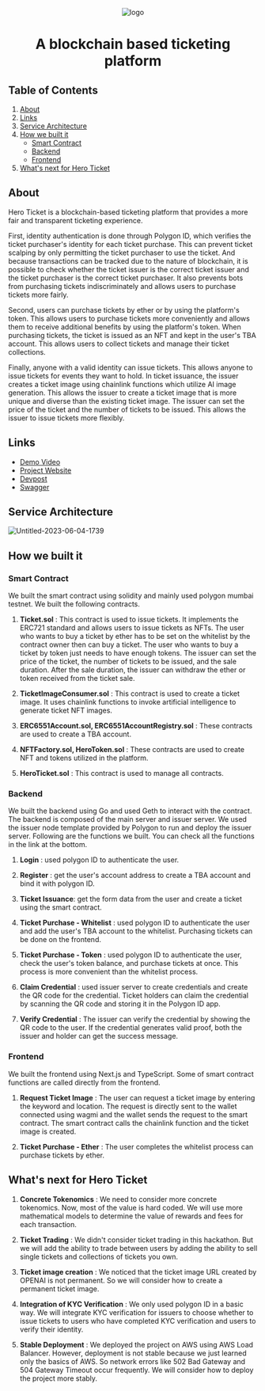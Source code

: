 <div align="center">

![logo](https://github.com/HeroTicket/.github/assets/61569834/c7c129be-9d7c-41f0-b632-4e2483f43186)

<h1 align="center">A blockchain based ticketing platform</h1>

</div>

## Table of Contents

1. [About](#about)
2. [Links](#links)
3. [Service Architecture](#service-architecture)
4. [How we built it](#how-we-built-it)
    - [Smart Contract](#smart-contract)
    - [Backend](#backend)
    - [Frontend](#frontend)
5. [What's next for Hero Ticket](#whats-next-for-hero-ticket)


## About

Hero Ticket is a blockchain-based ticketing platform that provides a more fair and transparent ticketing experience.

First, identity authentication is done through Polygon ID, which verifies the ticket purchaser's identity for each ticket purchase. This can prevent ticket scalping by only permitting the ticket purchaser to use the ticket. And because transactions can be tracked due to the nature of blockchain, it is possible to check whether the ticket issuer is the correct ticket issuer and the ticket purchaser is the correct ticket purchaser. It also prevents bots from purchasing tickets indiscriminately and allows users to purchase tickets more fairly.

Second, users can purchase tickets by ether or by using the platform's token. This allows users to purchase tickets more conveniently and allows them to receive additional benefits by using the platform's token. When purchasing tickets, the ticket is issued as an NFT and kept in the user's TBA account. This allows users to collect tickets and manage their ticket collections.

Finally, anyone with a valid identity can issue tickets. This allows anyone to issue tickets for events they want to hold. In ticket issuance, the issuer creates a ticket image using chainlink functions which utilize AI image generation. This allows the issuer to create a ticket image that is more unique and diverse than the existing ticket image. The issuer can set the price of the ticket and the number of tickets to be issued. This allows the issuer to issue tickets more flexibly.

## Links

- [Demo Video](https://www.youtube.com/watch?v=YQfs77DXexA)
- [Project Website](https://heroticket.xyz/)
- [Devpost](https://devpost.com/software/hero-ticket)
- [Swagger](https://app.swaggerhub.com/apis/CREWE1746/HeroTicket/1.0.0)

## Service Architecture

![Untitled-2023-06-04-1739](https://github.com/HeroTicket/.github/assets/61569834/019e84bc-8dc5-477c-8d66-3e8eb5b3eb96)

## How we built it

### Smart Contract

We built the smart contract using solidity and mainly used polygon mumbai testnet. We built the following contracts.

1. **Ticket.sol** : This contract is used to issue tickets. It implements the ERC721 standard and allows users to issue tickets as NFTs. The user who wants to buy a ticket by ether has to be set on the whitelist by the contract owner then can buy a ticket. The user who wants to buy a ticket by token just needs to have enough tokens. The issuer can set the price of the ticket, the number of tickets to be issued, and the sale duration. After the sale duration, the issuer can withdraw the ether or token received from the ticket sale.

2. **TicketImageConsumer.sol** : This contract is used to create a ticket image. It uses chainlink functions to invoke artificial intelligence to generate ticket NFT images.

3. **ERC6551Account.sol, ERC6551AccountRegistry.sol** : These contracts are used to create a TBA account.

4. **NFTFactory.sol, HeroToken.sol** : These contracts are used to create NFT and tokens utilized in the platform.

5. **HeroTicket.sol** : This contract is used to manage all contracts.

### Backend

We built the backend using Go and used Geth to interact with the contract. The backend is composed of the main server and issuer server. We used the issuer node template provided by Polygon to run and deploy the issuer server. Following are the functions we built. You can check all the functions in the link at the bottom.

1. **Login** : used polygon ID to authenticate the user.

2. **Register** : get the user's account address to create a TBA account and bind it with polygon ID.

3. **Ticket Issuance**: get the form data from the user and create a ticket using the smart contract.

4. **Ticket Purchase - Whitelist** : used polygon ID to authenticate the user and add the user's TBA account to the whitelist. Purchasing tickets can be done on the frontend.

5. **Ticket Purchase - Token** : used polygon ID to authenticate the user, check the user's token balance, and purchase tickets at once. This process is more convenient than the whitelist process.

6. **Claim Credential** : used issuer server to create credentials and create the QR code for the credential. Ticket holders can claim the credential by scanning the QR code and storing it in the Polygon ID app.

7. **Verify Credential** : The issuer can verify the credential by showing the QR code to the user. If the credential generates valid proof, both the issuer and holder can get the success message.

### Frontend

We built the frontend using Next.js and TypeScript. Some of smart contract functions are called directly from the frontend.

1. **Request Ticket Image** : The user can request a ticket image by entering the keyword and location. The request is directly sent to the wallet connected using wagmi and the wallet sends the request to the smart contract. The smart contract calls the chainlink function and the ticket image is created.

2. **Ticket Purchase - Ether** : The user completes the whitelist process can purchase tickets by ether.

## What's next for Hero Ticket

1. **Concrete Tokenomics** : We need to consider more concrete tokenomics. Now, most of the value is hard coded. We will use more mathematical models to determine the value of rewards and fees for each transaction.

2. **Ticket Trading** : We didn't consider ticket trading in this hackathon. But we will add the ability to trade between users by adding the ability to sell single tickets and collections of tickets you own.

3. **Ticket image creation** : We noticed that the ticket image URL created by OPENAI is not permanent. So we will consider how to create a permanent ticket image.

4. **Integration of KYC Verification** : We only used polygon ID in a basic way. We will integrate KYC verification for issuers to choose whether to issue tickets to users who have completed KYC verification and users to verify their identity.

5. **Stable Deployment** : We deployed the project on AWS using AWS Load Balancer. However, deployment is not stable because we just learned only the basics of AWS. So network errors like 502 Bad Gateway and 504 Gateway Timeout occur frequently. We will consider how to deploy the project more stably.
